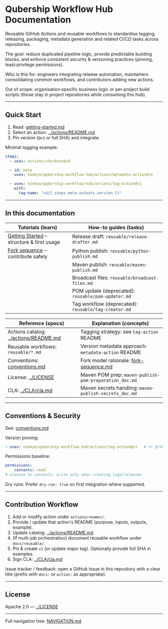 # Qubership Workflow Hub Documentation

Reusable GitHub Actions and reusable workflows to standardise tagging, releasing, packaging, metadata generation and related CI/CD tasks across repositories.

The goal: reduce duplicated pipeline logic, provide predictable building blocks, and enforce consistent security & versioning practices (pinning, least‑privilege permissions).

Who is this for: engineers integrating release automation, maintainers consolidating common workflows, and contributors adding new actions.

Out of scope: organisation‑specific business logic or per‑project build scripts (those stay in project repositories while consuming this hub).

---
## Quick Start
1. Read: [getting-started.md](getting-started.md)
2. Select an action: [../actions/README.md](../actions/README.md)
3. Pin version (`@v1` or full SHA) and integrate.

Minimal tagging example:
```yaml
steps:
  - uses: actions/checkout@v4

  - id: meta
    uses: nookyo/qubership-workflow-hub/actions/metadata-action@v1

  - uses: nookyo/qubership-workflow-hub/actions/tag-action@v1
    with:
      tag-name: "v${{ steps.meta.outputs.version }}"
```

---
## In this documentation

| Tutorials (learn) | How-to guides (tasks) |
|-------------------|-----------------------|
| [Getting Started](getting-started.md) – structure & first usage | Release draft: `reusable/release-drafter.md` |
| [Fork sequence](fork-sequence.md) – contribute safely | Python publish: `reusable/python-publish.md` |
|  | Maven publish: `reusable/maven-publish.md` |
|  | Broadcast files: `reusable/broadcast-files.md` |
|  | POM update (deprecated): `reusable/pom-updater.md` |
|  | Tag workflow (deprecated): `reusable/tag-creator.md` |

| Reference (specs) | Explanation (concepts) |
|-------------------|-----------------------|
| Actions catalog: [../actions/README.md](../actions/README.md) | Tagging strategy: see `tag-action` README |
| Reusable workflows: `reusable/*.md` | Version metadata approach: `metadata-action` README |
| Conventions: [conventions.md](conventions.md) | Fork model rationale: [fork-sequence.md](fork-sequence.md) |
| License: [../LICENSE](../LICENSE) | Maven POM prep: `maven-publish-pom-preparation_doc.md` |
| CLA: [../CLA/cla.md](../CLA/cla.md) | Maven secrets handling: `maven-publish-secrets_doc.md` |

---
## Conventions & Security
See: [conventions.md](conventions.md)

Version pinning:
```yaml
- uses: nookyo/qubership-workflow-hub/actions/tag-action@v1   # or @<SHA>
```
Permissions baseline:
```yaml
permissions:
	contents: read
# elevate to contents: write only when creating tags/releases
```

Dry runs: Prefer `dry-run: true` on first integration where supported.

---
## Contribution Workflow
1. Add or modify action under `actions/<name>/`.
2. Provide / update that action's README (purpose, inputs, outputs, example).
3. Update catalog: [../actions/README.md](../actions/README.md)
4. (If multi-job orchestration) document reusable workflow under `docs/reusable/`.
5. Pin & create `v1` (or update major tag). Optionally provide full SHA in examples.
6. Sign CLA: [../CLA/cla.md](../CLA/cla.md)

Issue tracker / feedback: open a GitHub Issue in this repository with a clear title (prefix with `docs:` or `action:` as appropriate).

---
## License
Apache 2.0 — [../LICENSE](../LICENSE)

---
Full navigation tree: [NAVIGATION.md](NAVIGATION.md)
